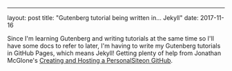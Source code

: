 ---
layout: post
title: "Gutenberg tutorial being written in... Jekyll"
date: 2017-11-16

Since I'm learning Gutenberg and writing tutorials at the same time so I'll have some docs to refer to later, 
I'm having to write my Gutenberg tutorials in GitHub Pages, which means Jekyll! Getting plenty of help from 
Jonathan McGlone's [Creating and Hosting a PersonalSiteon GitHub](http://jmcglone.com/guides/github-pages/).
